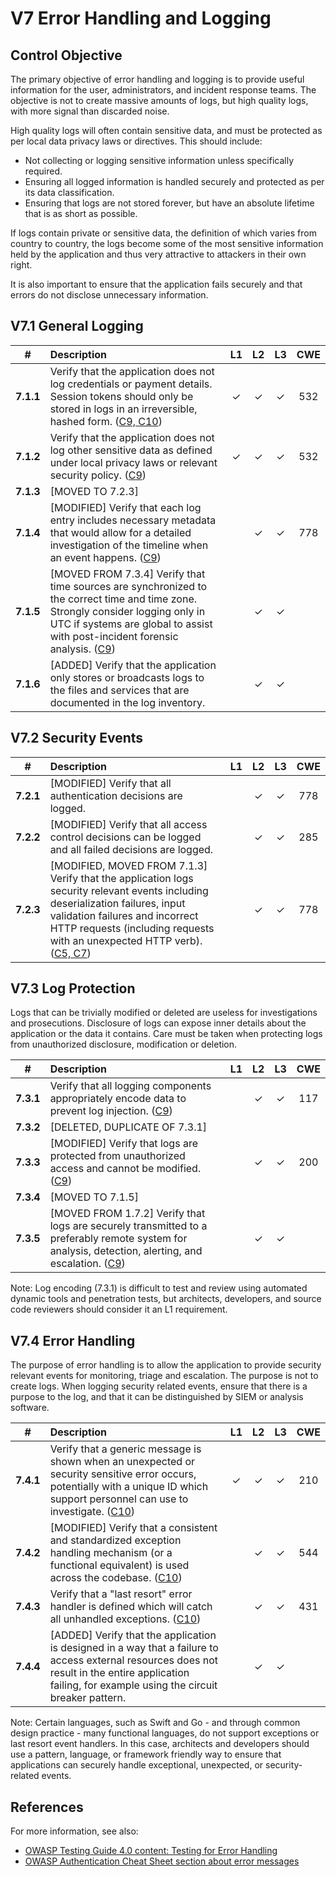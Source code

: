 # V7 Error Handling and Logging

## Control Objective

The primary objective of error handling and logging is to provide useful information for the user, administrators, and incident response teams. The objective is not to create massive amounts of logs, but high quality logs, with more signal than discarded noise.

High quality logs will often contain sensitive data, and must be protected as per local data privacy laws or directives. This should include:

* Not collecting or logging sensitive information unless specifically required.
* Ensuring all logged information is handled securely and protected as per its data classification.
* Ensuring that logs are not stored forever, but have an absolute lifetime that is as short as possible.

If logs contain private or sensitive data, the definition of which varies from country to country, the logs become some of the most sensitive information held by the application and thus very attractive to attackers in their own right.

It is also important to ensure that the application fails securely and that errors do not disclose unnecessary information.

## V7.1 General Logging

<!--
Logging sensitive information is dangerous - the logs become classified themselves, which means they need to be encrypted, become subject to retention policies, and must be disclosed in security audits. Ensure only necessary information is kept in logs, and certainly no payment, credentials (including session tokens), sensitive or personally identifiable information.

V7.1 covers OWASP Top 10 2017:A10. As 2017:A10 and this section are not penetration testable, it's important for:

* Developers to ensure full compliance with this section, as if all items were marked as L1.
* Penetration testers to validate full compliance of all items in V7.1 via interview, screenshots, or assertion.
-->

| # | Description | L1 | L2 | L3 | CWE |
| :---: | :--- | :---: | :---: | :---: | :---: |
| **7.1.1** | Verify that the application does not log credentials or payment details. Session tokens should only be stored in logs in an irreversible, hashed form. ([C9, C10](https://owasp.org/www-project-proactive-controls/#div-numbering)) | ✓ | ✓ | ✓ | 532 |
| **7.1.2** | Verify that the application does not log other sensitive data as defined under local privacy laws or relevant security policy. ([C9](https://owasp.org/www-project-proactive-controls/#div-numbering)) | ✓ | ✓ | ✓ | 532 |
| **7.1.3** | [MOVED TO 7.2.3] | | | | |
| **7.1.4** | [MODIFIED] Verify that each log entry includes necessary metadata that would allow for a detailed investigation of the timeline when an event happens. ([C9](https://owasp.org/www-project-proactive-controls/#div-numbering)) | | ✓ | ✓ | 778 |
| **7.1.5** | [MOVED FROM 7.3.4] Verify that time sources are synchronized to the correct time and time zone. Strongly consider logging only in UTC if systems are global to assist with post-incident forensic analysis. ([C9](https://owasp.org/www-project-proactive-controls/#div-numbering)) | | ✓ | ✓ | |
| **7.1.6** | [ADDED] Verify that the application only stores or broadcasts logs to the files and services that are documented in the log inventory. | | ✓ | ✓ | |

## V7.2 Security Events

<!--
Timely logging is critical for audit events, triage, and escalation. Ensure that the application's logs are clear and can be easily monitored and analyzed either locally or log shipped to a remote monitoring system.

V7.2 covers OWASP Top 10 2017:A10. As 2017:A10 and this section are not penetration testable, it's important for:

* Developers to ensure full compliance with this section, as if all items were marked as L1.
* Penetration testers to validate full compliance of all items in V7.2 via interview, screenshots, or assertion.
-->

| # | Description | L1 | L2 | L3 | CWE |
| :---: | :--- | :---: | :---: | :---: | :---: |
| **7.2.1** | [MODIFIED] Verify that all authentication decisions are logged. | | ✓ | ✓ | 778 |
| **7.2.2** | [MODIFIED] Verify that all access control decisions can be logged and all failed decisions are logged. | | ✓ | ✓ | 285 |
| **7.2.3** | [MODIFIED, MOVED FROM 7.1.3] Verify that the application logs security relevant events including deserialization failures, input validation failures and incorrect HTTP requests (including requests with an unexpected HTTP verb). ([C5, C7](https://owasp.org/www-project-proactive-controls/#div-numbering)) | | ✓ | ✓ | 778 |

## V7.3 Log Protection

Logs that can be trivially modified or deleted are useless for investigations and prosecutions. Disclosure of logs can expose inner details about the application or the data it contains. Care must be taken when protecting logs from unauthorized disclosure, modification or deletion.

| # | Description | L1 | L2 | L3 | CWE |
| :---: | :--- | :---: | :---: | :---: | :---: |
| **7.3.1** | Verify that all logging components appropriately encode data to prevent log injection. ([C9](https://owasp.org/www-project-proactive-controls/#div-numbering)) | | ✓ | ✓ | 117 |
| **7.3.2** | [DELETED, DUPLICATE OF 7.3.1] | | | | |
| **7.3.3** | [MODIFIED] Verify that logs are protected from unauthorized access and cannot be modified. ([C9](https://owasp.org/www-project-proactive-controls/#div-numbering)) | | ✓ | ✓ | 200 |
| **7.3.4** | [MOVED TO 7.1.5] | | | | |
| **7.3.5** | [MOVED FROM 1.7.2] Verify that logs are securely transmitted to a preferably remote system for analysis, detection, alerting, and escalation. ([C9](https://owasp.org/www-project-proactive-controls/#div-numbering)) | | ✓ | ✓ | |

Note: Log encoding (7.3.1) is difficult to test and review using automated dynamic tools and penetration tests, but architects, developers, and source code reviewers should consider it an L1 requirement.

## V7.4 Error Handling

The purpose of error handling is to allow the application to provide security relevant events for monitoring, triage and escalation. The purpose is not to create logs. When logging security related events, ensure that there is a purpose to the log, and that it can be distinguished by SIEM or analysis software.

| # | Description | L1 | L2 | L3 | CWE |
| :---: | :--- | :---: | :---: | :---: | :---: |
| **7.4.1** | Verify that a generic message is shown when an unexpected or security sensitive error occurs, potentially with a unique ID which support personnel can use to investigate. ([C10](https://owasp.org/www-project-proactive-controls/#div-numbering)) | ✓ | ✓ | ✓ | 210 |
| **7.4.2** | [MODIFIED] Verify that a consistent and standardized exception handling mechanism (or a functional equivalent) is used across the codebase. ([C10](https://owasp.org/www-project-proactive-controls/#div-numbering)) | | ✓ | ✓ | 544 |
| **7.4.3** | Verify that a "last resort" error handler is defined which will catch all unhandled exceptions. ([C10](https://owasp.org/www-project-proactive-controls/#div-numbering)) | | ✓ | ✓ | 431 |
| **7.4.4** | [ADDED] Verify that the application is designed in a way that a failure to access external resources does not result in the entire application failing, for example using the circuit breaker pattern. | | ✓ | ✓ | |

Note: Certain languages, such as Swift and Go - and through common design practice - many functional languages, do not support exceptions or last resort event handlers. In this case, architects and developers should use a pattern, language, or framework friendly way to ensure that applications can securely handle exceptional, unexpected, or security-related events.

## References

For more information, see also:

* [OWASP Testing Guide 4.0 content: Testing for Error Handling](https://owasp.org/www-project-web-security-testing-guide/v41/4-Web_Application_Security_Testing/08-Testing_for_Error_Handling/README.html)
* [OWASP Authentication Cheat Sheet section about error messages](https://cheatsheetseries.owasp.org/cheatsheets/Authentication_Cheat_Sheet.html#authentication-and-error-messages)

